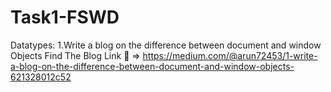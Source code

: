 # Task1-FSWD
Datatypes:
1.Write a blog on the difference between document and window Objects
Find The Blog Link :link: => https://medium.com/@arun72453/1-write-a-blog-on-the-difference-between-document-and-window-objects-621328012c52
